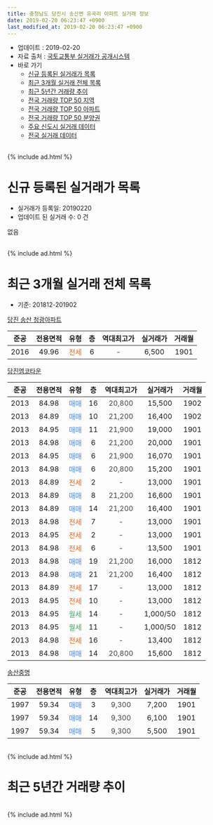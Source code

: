 ```yaml
---
title: 충청남도 당진시 송산면 유곡리 아파트 실거래 정보
date: 2019-02-20 06:23:47 +0900
last_modified_at: 2019-02-20 06:23:47 +0900
---
```


* 업데이트 : 2019-02-20
* 자료 출처 : [국토교통부 실거래가 공개시스템](http://rt.molit.go.kr)
* 바로 가기
    * [신규 등록된 실거래가 목록](#신규-등록된-실거래가-목록)
    * [최근 3개월 실거래 전체 목록](#최근-3개월-실거래-전체-목록)
    * [최근 5년간 거래량 추이](#최근-5년간-거래량-추이)
    * [전국 거래량 TOP 50 지역](https://inasie.github.io/apt-trade-info/최근-3개월-전국에서-가장-거래가-많이-발생한-지역)
    * [전국 거래량 TOP 50 아파트](https://inasie.github.io/apt-trade-info/최근-3개월-전국에서-가장-거래가-많이-발생한-아파트)
    * [전국 거래량 TOP 50 분양권](https://inasie.github.io/apt-trade-info/최근-3개월-전국에서-가장-거래가-많이-발생한-분양권)
    * [주요 신도시 실거래 데이터](https://inasie.github.io/apt-trade-info/주요-신도시)
    * [전국 실거래 데이터](https://inasie.github.io/apt-trade-info/전국)
<br>
{% include ad.html %}
<br>

# 신규 등록된 실거래가 목록
* 실거래가 등록일: 20190220
* 업데이트 된 실거래 수: 0 건

없음

<br>
{% include ad.html %}
<br>

# 최근 3개월 실거래 전체 목록
* 기준: 201812-201902


[당진 송산 청광아파트](https://search.naver.com/search.naver?query=%EC%B6%A9%EC%B2%AD%EB%82%A8%EB%8F%84+%EB%8B%B9%EC%A7%84%EC%8B%9C+%EC%86%A1%EC%82%B0%EB%A9%B4+%EC%9C%A0%EA%B3%A1%EB%A6%AC+%EB%8B%B9%EC%A7%84+%EC%86%A1%EC%82%B0+%EC%B2%AD%EA%B4%91%EC%95%84%ED%8C%8C%ED%8A%B8)

|준공|전용면적|유형|층|역대최고가|실거래가|거래월|
|:---:|:---:|:---:|:---:|:---:|:---:|:---:|
|2016|49.96|<span style="color:#ff5a00">전세</span>|6|<span style="color:#444444">-</span>|6,500|1901|

[당진엠코타운](https://search.naver.com/search.naver?query=%EC%B6%A9%EC%B2%AD%EB%82%A8%EB%8F%84+%EB%8B%B9%EC%A7%84%EC%8B%9C+%EC%86%A1%EC%82%B0%EB%A9%B4+%EC%9C%A0%EA%B3%A1%EB%A6%AC+%EB%8B%B9%EC%A7%84%EC%97%A0%EC%BD%94%ED%83%80%EC%9A%B4)

|준공|전용면적|유형|층|역대최고가|실거래가|거래월|
|:---:|:---:|:---:|:---:|:---:|:---:|:---:|
|2013|84.98|<span style="color:#4285f3">매매</span>|16|<span style="color:#444444">20,800</span>|15,500|1902|
|2013|84.89|<span style="color:#4285f3">매매</span>|10|<span style="color:#444444">21,200</span>|16,400|1902|
|2013|84.95|<span style="color:#4285f3">매매</span>|11|<span style="color:#444444">21,900</span>|19,000|1901|
|2013|84.98|<span style="color:#4285f3">매매</span>|6|<span style="color:#444444">21,200</span>|20,000|1901|
|2013|84.95|<span style="color:#4285f3">매매</span>|6|<span style="color:#444444">21,900</span>|16,070|1901|
|2013|84.98|<span style="color:#4285f3">매매</span>|6|<span style="color:#444444">20,800</span>|15,200|1901|
|2013|84.89|<span style="color:#ff5a00">전세</span>|2|<span style="color:#444444">-</span>|13,000|1901|
|2013|84.89|<span style="color:#4285f3">매매</span>|8|<span style="color:#444444">21,200</span>|16,600|1901|
|2013|84.89|<span style="color:#4285f3">매매</span>|14|<span style="color:#444444">21,200</span>|16,400|1901|
|2013|84.98|<span style="color:#ff5a00">전세</span>|7|<span style="color:#444444">-</span>|13,000|1901|
|2013|84.95|<span style="color:#ff5a00">전세</span>|2|<span style="color:#444444">-</span>|13,000|1901|
|2013|84.98|<span style="color:#ff5a00">전세</span>|6|<span style="color:#444444">-</span>|13,500|1901|
|2013|84.98|<span style="color:#4285f3">매매</span>|19|<span style="color:#444444">21,200</span>|16,000|1812|
|2013|84.98|<span style="color:#4285f3">매매</span>|21|<span style="color:#444444">21,200</span>|16,400|1812|
|2013|84.89|<span style="color:#ff5a00">전세</span>|17|<span style="color:#444444">-</span>|13,000|1812|
|2013|84.95|<span style="color:#ff5a00">전세</span>|10|<span style="color:#444444">-</span>|13,000|1812|
|2013|84.95|<span style="color:#34a853">월세</span>|14|<span style="color:#444444">-</span>|1,000/50|1812|
|2013|84.95|<span style="color:#34a853">월세</span>|11|<span style="color:#444444">-</span>|1,000/50|1812|
|2013|84.98|<span style="color:#ff5a00">전세</span>|16|<span style="color:#444444">-</span>|13,400|1812|
|2013|84.98|<span style="color:#4285f3">매매</span>|14|<span style="color:#444444">20,800</span>|15,600|1812|

[송산중명](https://search.naver.com/search.naver?query=%EC%B6%A9%EC%B2%AD%EB%82%A8%EB%8F%84+%EB%8B%B9%EC%A7%84%EC%8B%9C+%EC%86%A1%EC%82%B0%EB%A9%B4+%EC%9C%A0%EA%B3%A1%EB%A6%AC+%EC%86%A1%EC%82%B0%EC%A4%91%EB%AA%85)

|준공|전용면적|유형|층|역대최고가|실거래가|거래월|
|:---:|:---:|:---:|:---:|:---:|:---:|:---:|
|1997|59.34|<span style="color:#4285f3">매매</span>|3|<span style="color:#444444">9,300</span>|7,200|1901|
|1997|59.34|<span style="color:#4285f3">매매</span>|14|<span style="color:#444444">9,300</span>|6,100|1901|
|1997|59.34|<span style="color:#4285f3">매매</span>|5|<span style="color:#444444">9,300</span>|5,500|1901|


<br>
{% include ad.html %}
<br>

# 최근 5년간 거래량 추이


<div style="width:100%;">
    <canvas id="deal_progress" height="200"></canvas>
</div>

<script>
new Chart(document.getElementById("deal_progress"), {
    type: 'line',
    data: {
        labels: ['201402','201403','201404','201405','201406','201407','201408','201409','201410','201411','201412','201501','201502','201503','201504','201505','201506','201507','201508','201509','201510','201511','201512','201601','201602','201603','201604','201605','201606','201607','201608','201609','201610','201611','201612','201701','201702','201703','201704','201705','201706','201707','201708','201709','201710','201711','201712','201801','201802','201803','201804','201805','201806','201807','201808','201809','201810','201811','201812','201901','201902'],
        datasets: [{
            label: '매매',
            pointRadius: 1,
            data: [21, 34, 28, 15, 15, 7, 9, 10, 6, 4, 7, 2, 6, 5, 8, 4, 5, 14, 13, 15, 12, 7, 7, 7, 7, 6, 6, 6, 2, 0, 6, 6, 10, 10, 5, 2, 4, 9, 3, 9, 3, 4, 5, 11, 3, 12, 9, 1, 8, 12, 2, 4, 3, 17, 2, 2, 3, 4, 3, 9, 2],
            borderColor: "rgba(255, 201, 14, 1)",
            backgroundColor: "rgba(255, 201, 14, 0.5)",
            fill: false,
            lineTension: 0
        },{
            label: '전월세',
            pointRadius: 1,
            data: [15, 18, 10, 9, 6, 11, 4, 6, 2, 1, 6, 5, 2, 4, 6, 4, 10, 14, 9, 9, 4, 7, 6, 7, 12, 5, 2, 7, 5, 7, 8, 4, 6, 10, 8, 7, 7, 21, 14, 10, 9, 14, 9, 7, 4, 8, 9, 8, 4, 19, 11, 5, 11, 8, 6, 10, 8, 8, 5, 5, 0],
            borderColor: "rgba(0, 141, 185, 1)",
            backgroundColor: "rgba(0, 141, 185, 0.5)",
            fill: false,
            lineTension: 0
        }
        ]
    },
    options: {
        responsive: true,
        title: {
            display: false
        },
        tooltips: {
            mode: 'index',
            intersect: false
        },
        hover: {
            mode: 'nearest',
            intersect: true
        },
        scales: {
            xAxes: [{
                display: true,
                scaleLabel: {
                    display: true,
                    labelString: '년/월'
                }
            }],
            yAxes: [{
                display: true,
                ticks: {
                    suggestedMin: 0,
                },
                scaleLabel: {
                    display: true,
                    labelString: '실거래 수'
                }
            }]
        }
    }
});

</script>


<br>
{% include ad.html %}
<br>

